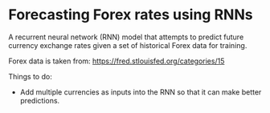 # Forecasting Forex rates using RNNs

A recurrent neural network (RNN) model that attempts to predict future currency exchange rates given a set of historical Forex data for training.

Forex data is taken from: https://fred.stlouisfed.org/categories/15

Things to do:
- Add multiple currencies as inputs into the RNN so that it can make better predictions.

